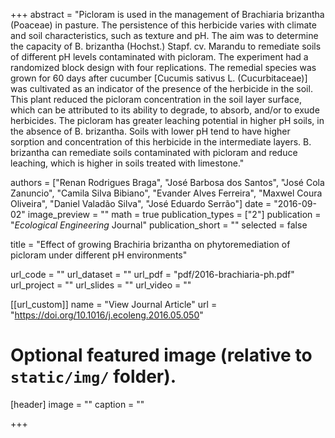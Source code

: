 +++
abstract = "Picloram is used in the management of Brachiaria brizantha (Poaceae) in pasture. The persistence of this herbicide varies with climate and soil characteristics, such as texture and pH. The aim was to determine the capacity of B. brizantha (Hochst.) Stapf. cv. Marandu to remediate soils of different pH levels contaminated with picloram. The experiment had a randomized block design with four replications. The remedial species was grown for 60 days after cucumber [Cucumis sativus L. (Cucurbitaceae)] was cultivated as an indicator of the presence of the herbicide in the soil. This plant reduced the picloram concentration in the soil layer surface, which can be attributed to its ability to degrade, to absorb, and/or to exude herbicides. The picloram has greater leaching potential in higher pH soils, in the absence of B. brizantha. Soils with lower pH tend to have higher sorption and concentration of this herbicide in the intermediate layers. B. brizantha can remediate soils contaminated with picloram and reduce leaching, which is higher in soils treated with limestone."

authors = ["Renan Rodrigues Braga", "José Barbosa dos Santos", "José Cola Zanuncio", "Camila Silva Bibiano", "Evander Alves Ferreira", "Maxwel Coura Oliveira", "Daniel Valadão Silva", "José Eduardo Serrão"]
date = "2016-09-02"
image_preview = ""
math = true
publication_types = ["2"]
publication = "*Ecological Engineering* Journal"
publication_short = ""
selected = false

title = "Effect of growing Brachiria brizantha on phytoremediation of picloram under different pH environments"

url_code = ""
url_dataset = ""
url_pdf = "pdf/2016-brachiaria-ph.pdf"
url_project = ""
url_slides = ""
url_video = ""

[[url_custom]]
name = "View Journal Article"
url = "https://doi.org/10.1016/j.ecoleng.2016.05.050"

# Optional featured image (relative to `static/img/` folder).
[header]
image = ""
caption = ""

+++
